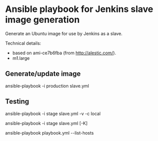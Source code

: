 # Ansible playbook for Jenkins slave image generation

Generate an Ubuntu image for use by Jenkins as a slave.

Technical details:

 - based on ami-ce7b6fba (from http://alestic.com/).
 - m1.large

## Generate/update image

ansible-playbook -i production slave.yml

## Testing

ansible-playbook -i stage slave.yml -v -c local

ansible-playbook -i stage slave.yml [-K]

ansible-playbook playbook.yml --list-hosts

